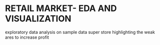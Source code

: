 # RETAIL MARKET- EDA AND VISUALIZATION
exploratory data analysis on sample data super store highlighting the weak ares to increase profit

